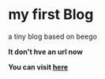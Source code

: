 # my first Blog

a tiny blog based on beego

**It don't hve an url now**

**You can visit [here](https://192.186.0.109:8080)**





